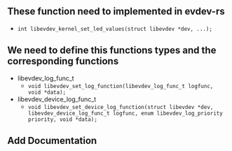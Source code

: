 ## These function need to implemented in evdev-rs

* `int libevdev_kernel_set_led_values(struct libevdev *dev, ...);`

## We need to define this functions types and the corresponding functions

* libevdev_log_func_t
    * `void libevdev_set_log_function(libevdev_log_func_t logfunc, void *data);`
* libevdev_device_log_func_t
    * `void libevdev_set_device_log_function(struct libevdev *dev,
				      libevdev_device_log_func_t logfunc,
				      enum libevdev_log_priority priority,
				      void *data);`

## Add Documentation
